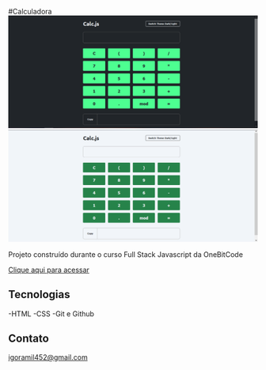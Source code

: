 #Calculadora
![preview](./assets/CalculadoraDark.PNG)
![preview](./assets/CalculadoraLight.PNG)

Projeto construído durante o curso Full Stack Javascript da OneBitCode

[Clique aqui para acessar](https://igormolinals.github.io/Calculadora/)

## Tecnologias

-HTML
-CSS
-Git e Github

## Contato
igoramil452@gmail.com
